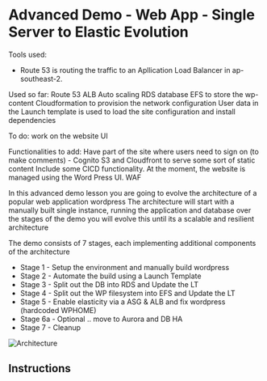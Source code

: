 # Advanced Demo - Web App - Single Server to Elastic Evolution

Tools used:

- Route 53 is routing the traffic to an Apllication Load Balancer in ap-southeast-2.

Used so far:
Route 53
ALB
Auto scaling
RDS database 
EFS to store the wp-content
Cloudformation to provision the network configuration
User data in the Launch template is used to load the site configuration and install dependencies

To do:
work on the website UI

Functionalities to add:
Have part of the site where users need to sign on (to make comments) - Cognito
S3 and Cloudfront to serve some sort of static content
Include some CICD functionality. At the moment, the website is managed using the Word Press UI.
WAF




In this advanced demo lesson you are going to evolve the architecture of a popular web application wordpress
The architecture will start with a manually built single instance, running the application and database
over the stages of the demo you will evolve this until its a scalable and resilient architecture

The demo consists of 7 stages, each implementing additional components of the architecture  

- Stage 1 - Setup the environment and manually build wordpress  
- Stage 2 - Automate the build using a Launch Template  
- Stage 3 - Split out the DB into RDS and Update the LT 
- Stage 4 - Split out the WP filesystem into EFS and Update the LT
- Stage 5 - Enable elasticity via a ASG & ALB and fix wordpress (hardcoded WPHOME)
- Stage 6a - Optional .. move to Aurora and DB HA  
- Stage 7 - Cleanup  

![Architecture](https://github.com/acantril/learn-cantrill-io-labs/raw/master/aws-elastic-wordpress-evolution/ArchitectureEvolutionAll.png)

## Instructions

